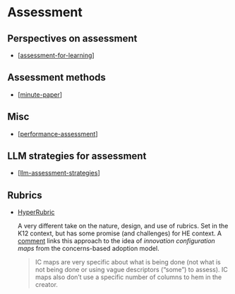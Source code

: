 <!--
 Copyright (C) 2023 David Jones
 
 This program is free software: you can redistribute it and/or modify
 it under the terms of the GNU Affero General Public License as
 published by the Free Software Foundation, either version 3 of the
 License, or (at your option) any later version.
 
 This program is distributed in the hope that it will be useful,
 but WITHOUT ANY WARRANTY; without even the implied warranty of
 MERCHANTABILITY or FITNESS FOR A PARTICULAR PURPOSE.  See the
 GNU Affero General Public License for more details.
 
 You should have received a copy of the GNU Affero General Public License
 along with this program.  If not, see <http://www.gnu.org/licenses/>.
-->

# Assessment



## Perspectives on assessment

- [[assessment-for-learning]]

## Assessment methods

- [[minute-paper]]

## Misc

- [[performance-assessment]]

## LLM strategies for assessment

- [[llm-assessment-strategies]]

## Rubrics



- [HyperRubric](https://www.cultofpedagogy.com/hyperrubric/) 

    A very different take on the nature, design, and use of rubrics. Set in the K12 context, but has some promise (and challenges) for HE context. A [comment](https://www.cultofpedagogy.com/hyperrubric/#comment-492853) links this approach to the idea of _innovation configuration maps_ from the concerns-based adoption model. 

    > IC maps are very specific about what is being done (not what is not being done or using vague descriptors (“some”) to assess). IC maps also don’t use a specific number of columns to hem in the creator.

[//begin]: # "Autogenerated link references for markdown compatibility"
[assessment-for-learning]: assessment-for-learning "Assessment for learning"
[minute-paper]: minute-paper "Minute paper"
[performance-assessment]: performance-assessment "Performance Assessment"
[llm-assessment-strategies]: llm-assessment-strategies "LLM Assessment Strategies"
[//end]: # "Autogenerated link references"